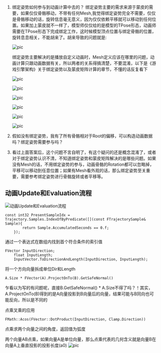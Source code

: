 
1. 绑定姿势如何参与到动画计算中去的？ 
   绑定姿势主要的需求来源于蒙皮的需要，如果仅仅骨骼移动，不带有任何Mesh,我觉得绑定姿势完全不需要，仅仅是骨骼移动的话，旋转信息毫无意义，因为仅仅依赖平移就可以移动到任何位置。如果加上蒙皮就不一样了，模型师仅仅给的是模型的TPose形态，动画师需要在TPose形态下完成绑定工作，这时候模型顶点位置与绑定骨骼的位置，旋转息息相关，不能胡来了。胡来导致的问题就是:

   ![pic](.\MiscPic/1.png)

   绑定姿势主要解决的是播放自定义动画时，Mesh定义应该在哪里的问题，动画计算只跟动画数据有关，所以两者的关系得搞清楚，不要混淆，以下是《游戏引擎架构》关于绑定姿势以及蒙皮矩阵计算的章节，不懂的话反复看下

   ![pic](.\MiscPic/2.png)

   ![pic](.\MiscPic/3.png)

   ![pic](.\MiscPic/4.png)

   ![pic](.\MiscPic/5.png)
   
   ![pic](.\MiscPic/6.png)

   ![pic](.\MiscPic/7.png)

   
2. 假如没有绑定姿势，我有了所有骨骼相对于Root的偏移，可以构造动画数据吗？绑定姿势需要参与吗？
3. 看过上面答案后，这个问题不言自明了，有这个疑问的还是概念混淆了，或者对于绑定姿势认识不清，不知道绑定姿势和蒙皮矩阵解决的是哪些问题。如果没有Mesh的话，不用绑定姿势的参与，动画骨骼的Rotation都可以忽略掉，平移可以移动到任意位置；如果有Mesh看外观的话，那么绑定姿势至关重要，需要参考绑定姿势进行骨骼旋转或者平移等。

## 动画Update和Evaluation流程 
![动画Update和Evaluation流程](./MiscPic/%E5%8A%A8%E7%94%BBUpdate%E4%B8%8EEvaluation%E6%B5%81%E7%A8%8B%E7%AE%80%E4%BB%8B.png)


```
const int32 PresentSampleIdx = Trajectory.Samples.IndexOfByPredicate([](const FTrajectorySample& Sample){
		return Sample.AccumulatedSeconds == 0.f;
	});
```
通过一个表达式在数组内找到首个符合条件的索引值

```
FVector InputDirection;
	float InputLength;
	InputVector.ToDirectionAndLength(InputDirection, InputLength);
```
将一个方向向量拆成单位Dir和Length

```
A.Size * FVector(A).ProjectOnTo(B).GetSafeNormal()
```
乍看以为写的有问题呢，直接B.GetSafeNormal() * A.Size不得了吗？！其实，A.ProjectOnTo(B)得到的是A向量投影到B向量后的向量，结果可能与B同向也可能反向，所以是不同的


点乘叉乘的应用
```
FMath::Acos(FVector::DotProduct(InputDirection, Clamp.Direction))
```
点乘求两个向量之间的角度，返回值为弧度

两个向量AB点乘，如果向量A是单位向量，那么点乘代表的几何含义就是向量B在向量A上垂直投影的投影长度(a0)
   ![pic](.\MiscPic/8.png)

